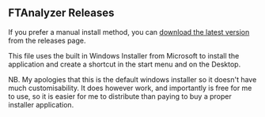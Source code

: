 ## FTAnalyzer Releases  

If you prefer a manual install method, you can [download the latest version](https://github.com/ShammyLevva/FTAnalyzer/releases) from the releases page.

This file uses the built in Windows Installer from Microsoft to install the application and create a shortcut in the start menu and on the Desktop. 

NB. My apologies that this is the default windows installer so it doesn't have much customisability. It does however work, and importantly is free for me to use, so it is easier for me to distribute than paying to buy a proper installer application.
